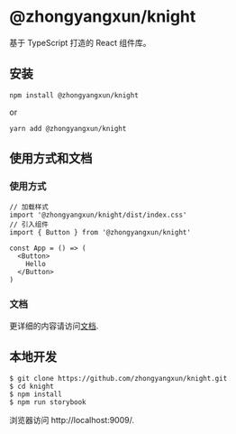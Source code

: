 # @zhongyangxun/knight

基于 TypeScript 打造的 React 组件库。

## 安装

```shell
npm install @zhongyangxun/knight
```

or 

```shell
yarn add @zhongyangxun/knight
```

## 使用方式和文档

### 使用方式

```react
// 加载样式
import '@zhongyangxun/knight/dist/index.css'
// 引入组件
import { Button } from '@zhongyangxun/knight'

const App = () => (
  <Button>
    Hello
  </Button>
)
```

### 文档

更详细的内容请访问[文档](https://zhongyangxun.github.io/knight/). 

## 本地开发

```shell
$ git clone https://github.com/zhongyangxun/knight.git
$ cd knight
$ npm install
$ npm run storybook
```

浏览器访问 http://localhost:9009/.

